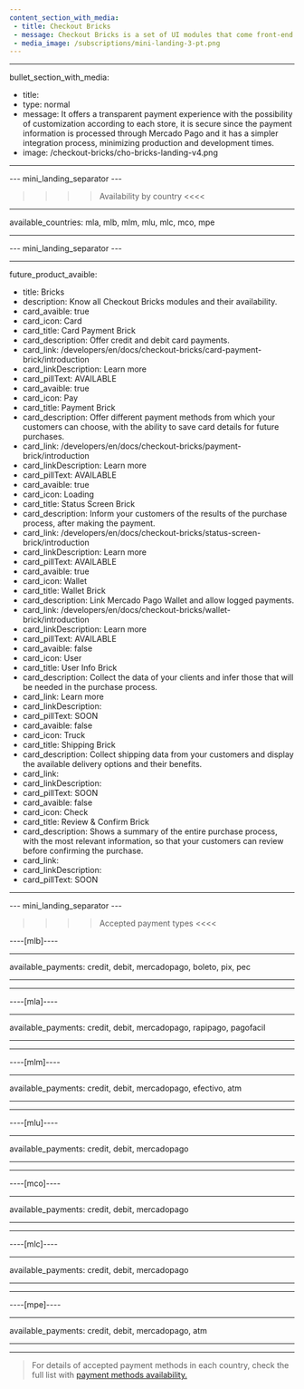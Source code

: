 ```yaml
---
content_section_with_media: 
 - title: Checkout Bricks
 - message: Checkout Bricks is a set of UI modules that come front-end ready and optimized for better usability and conversion. Each Brick can be used independently or together, forming the experience of a complete checkout.
 - media_image: /subscriptions/mini-landing-3-pt.png
---
```


---
bullet_section_with_media: 
 - title: 
 - type: normal
 - message: It offers a transparent payment experience with the possibility of customization according to each store, it is secure since the payment information is processed through Mercado Pago and it has a simpler integration process, minimizing production and development times.
 - image: /checkout-bricks/cho-bricks-landing-v4.png
---

--- mini_landing_separator ---

>>>> Availability by country <<<<
---
available_countries: mla, mlb, mlm, mlu, mlc, mco, mpe

---

--- mini_landing_separator ---

---
future_product_avaible: 
 - title: Bricks
 - description: Know all Checkout Bricks modules and their availability.
 - card_avaible: true
 - card_icon: Card
 - card_title: Card Payment Brick
 - card_description: Offer credit and debit card payments.
 - card_link: /developers/en/docs/checkout-bricks/card-payment-brick/introduction
 - card_linkDescription: Learn more
 - card_pillText: AVAILABLE
 - card_avaible: true
 - card_icon: Pay
 - card_title: Payment Brick
 - card_description: Offer different payment methods from which your customers can choose, with the ability to save card details for future purchases.
 - card_link: /developers/en/docs/checkout-bricks/payment-brick/introduction
 - card_linkDescription: Learn more
 - card_pillText: AVAILABLE
  - card_avaible: true
 - card_icon: Loading
 - card_title: Status Screen Brick
 - card_description: Inform your customers of the results of the purchase process, after making the payment. 
 - card_link: /developers/en/docs/checkout-bricks/status-screen-brick/introduction
 - card_linkDescription: Learn more
 - card_pillText: AVAILABLE
 - card_avaible: true
 - card_icon: Wallet
 - card_title: Wallet Brick
 - card_description:  Link Mercado Pago Wallet and allow logged payments.
 - card_link: /developers/en/docs/checkout-bricks/wallet-brick/introduction
 - card_linkDescription: Learn more
 - card_pillText: AVAILABLE
 - card_avaible: false
 - card_icon: User
 - card_title: User Info Brick
 - card_description: Collect the data of your clients and infer those that will be needed in the purchase process.
 - card_link: Learn more
 - card_linkDescription:
 - card_pillText: SOON
 - card_avaible: false
 - card_icon: Truck
 - card_title: Shipping Brick
 - card_description: Collect shipping data from your customers and display the available delivery options and their benefits.
 - card_link:
 - card_linkDescription:
 - card_pillText: SOON
 - card_avaible: false
 - card_icon: Check
 - card_title: Review & Confirm Brick
 - card_description: Shows a summary of the entire purchase process, with the most relevant information, so that your customers can review before confirming the purchase.
 - card_link:
 - card_linkDescription:
 - card_pillText: SOON
---

--- mini_landing_separator ---
>>>>  Accepted payment types <<<<

----[mlb]----

---
available_payments: credit, debit, mercadopago, boleto, pix, pec

---

------------

----[mla]---- 

---
available_payments: credit, debit, mercadopago, rapipago, pagofacil

---
------------

----[mlm]---- 

---
available_payments: credit, debit, mercadopago, efectivo, atm

---
------------

----[mlu]---- 

---
available_payments: credit, debit, mercadopago

---
------------

----[mco]---- 

---
available_payments: credit, debit, mercadopago

---
------------

----[mlc]---- 

---
available_payments: credit, debit, mercadopago

---
------------

----[mpe]---- 

---
available_payments: credit, debit, mercadopago, atm

---
------------

> For details of accepted payment methods in each country, check the full list with [payment methods availability.](/developers/en/docs/sales-processing/payment-methods)